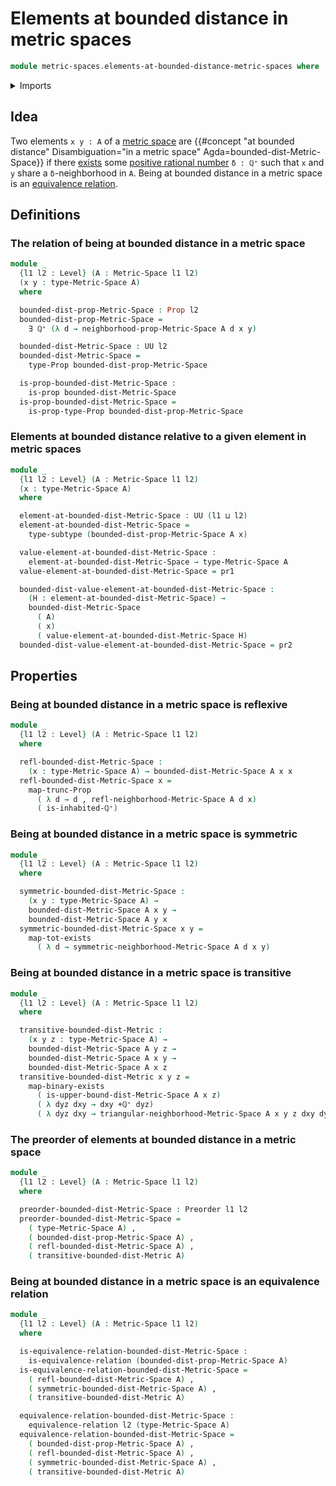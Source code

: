 # Elements at bounded distance in metric spaces

```agda
module metric-spaces.elements-at-bounded-distance-metric-spaces where
```

<details><summary>Imports</summary>

```agda
open import elementary-number-theory.positive-rational-numbers

open import foundation.dependent-pair-types
open import foundation.equivalence-relations
open import foundation.existential-quantification
open import foundation.function-types
open import foundation.functoriality-propositional-truncation
open import foundation.propositional-truncations
open import foundation.propositions
open import foundation.subtypes
open import foundation.universe-levels

open import logic.functoriality-existential-quantification

open import metric-spaces.metric-spaces

open import order-theory.preorders
```

</details>

## Idea

Two elements `x y : A` of a [metric space](metric-spaces.metric-spaces.md) are
{{#concept "at bounded distance" Disambiguation="in a metric space" Agda=bounded-dist-Metric-Space}}
if there [exists](foundation.existential-quantification.md) some
[positive rational number](elementary-number-theory.positive-rational-numbers.md)
`δ : ℚ⁺` such that `x` and `y` share a `δ`-neighborhood in `A`. Being at bounded
distance in a metric space is an
[equivalence relation](foundation.equivalence-relations.md).

## Definitions

### The relation of being at bounded distance in a metric space

```agda
module _
  {l1 l2 : Level} (A : Metric-Space l1 l2)
  (x y : type-Metric-Space A)
  where

  bounded-dist-prop-Metric-Space : Prop l2
  bounded-dist-prop-Metric-Space =
    ∃ ℚ⁺ (λ d → neighborhood-prop-Metric-Space A d x y)

  bounded-dist-Metric-Space : UU l2
  bounded-dist-Metric-Space =
    type-Prop bounded-dist-prop-Metric-Space

  is-prop-bounded-dist-Metric-Space :
    is-prop bounded-dist-Metric-Space
  is-prop-bounded-dist-Metric-Space =
    is-prop-type-Prop bounded-dist-prop-Metric-Space
```

### Elements at bounded distance relative to a given element in metric spaces

```agda
module _
  {l1 l2 : Level} (A : Metric-Space l1 l2)
  (x : type-Metric-Space A)
  where

  element-at-bounded-dist-Metric-Space : UU (l1 ⊔ l2)
  element-at-bounded-dist-Metric-Space =
    type-subtype (bounded-dist-prop-Metric-Space A x)

  value-element-at-bounded-dist-Metric-Space :
    element-at-bounded-dist-Metric-Space → type-Metric-Space A
  value-element-at-bounded-dist-Metric-Space = pr1

  bounded-dist-value-element-at-bounded-dist-Metric-Space :
    (H : element-at-bounded-dist-Metric-Space) →
    bounded-dist-Metric-Space
      ( A)
      ( x)
      ( value-element-at-bounded-dist-Metric-Space H)
  bounded-dist-value-element-at-bounded-dist-Metric-Space = pr2
```

## Properties

### Being at bounded distance in a metric space is reflexive

```agda
module _
  {l1 l2 : Level} (A : Metric-Space l1 l2)
  where

  refl-bounded-dist-Metric-Space :
    (x : type-Metric-Space A) → bounded-dist-Metric-Space A x x
  refl-bounded-dist-Metric-Space x =
    map-trunc-Prop
      ( λ d → d , refl-neighborhood-Metric-Space A d x)
      ( is-inhabited-ℚ⁺)
```

### Being at bounded distance in a metric space is symmetric

```agda
module _
  {l1 l2 : Level} (A : Metric-Space l1 l2)
  where

  symmetric-bounded-dist-Metric-Space :
    (x y : type-Metric-Space A) →
    bounded-dist-Metric-Space A x y →
    bounded-dist-Metric-Space A y x
  symmetric-bounded-dist-Metric-Space x y =
    map-tot-exists
      ( λ d → symmetric-neighborhood-Metric-Space A d x y)
```

### Being at bounded distance in a metric space is transitive

```agda
module _
  {l1 l2 : Level} (A : Metric-Space l1 l2)
  where

  transitive-bounded-dist-Metric :
    (x y z : type-Metric-Space A) →
    bounded-dist-Metric-Space A y z →
    bounded-dist-Metric-Space A x y →
    bounded-dist-Metric-Space A x z
  transitive-bounded-dist-Metric x y z =
    map-binary-exists
      ( is-upper-bound-dist-Metric-Space A x z)
      ( λ dyz dxy → dxy +ℚ⁺ dyz)
      ( λ dyz dxy → triangular-neighborhood-Metric-Space A x y z dxy dyz)
```

### The preorder of elements at bounded distance in a metric space

```agda
module _
  {l1 l2 : Level} (A : Metric-Space l1 l2)
  where

  preorder-bounded-dist-Metric-Space : Preorder l1 l2
  preorder-bounded-dist-Metric-Space =
    ( type-Metric-Space A) ,
    ( bounded-dist-prop-Metric-Space A) ,
    ( refl-bounded-dist-Metric-Space A) ,
    ( transitive-bounded-dist-Metric A)
```

### Being at bounded distance in a metric space is an equivalence relation

```agda
module _
  {l1 l2 : Level} (A : Metric-Space l1 l2)
  where

  is-equivalence-relation-bounded-dist-Metric-Space :
    is-equivalence-relation (bounded-dist-prop-Metric-Space A)
  is-equivalence-relation-bounded-dist-Metric-Space =
    ( refl-bounded-dist-Metric-Space A) ,
    ( symmetric-bounded-dist-Metric-Space A) ,
    ( transitive-bounded-dist-Metric A)

  equivalence-relation-bounded-dist-Metric-Space :
    equivalence-relation l2 (type-Metric-Space A)
  equivalence-relation-bounded-dist-Metric-Space =
    ( bounded-dist-prop-Metric-Space A) ,
    ( refl-bounded-dist-Metric-Space A) ,
    ( symmetric-bounded-dist-Metric-Space A) ,
    ( transitive-bounded-dist-Metric A)
```
